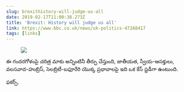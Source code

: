 ```yaml
---
slug: brexithistory-will-judge-us-all
date: 2019-02-17T11:00:38.273Z
title: 'Brexit: History will judge us all'
link: https://www.bbc.co.uk/news/uk-politics-47268417
tags: [links]
---
```



<figure>
  <img src="/images/2019-02-17-brexithistory-will-judge-us-all.jpeg">
</figure>

ఈ గందరగోళంపై చరిత్ర మాకు అన్నింటినీ తీర్పు చేస్తుంది, జాతీయత, స్వీయ-ఆసక్తులు, వలసవాద-హుబ్రిస్, సెలబ్రిటీ-బఫూరేరి యొక్క ప్రభావాలపై ఇది ఒక కేస్ స్టడీగా ఉంటుంది.

ఫకర్స్.
